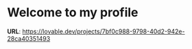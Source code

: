 # Welcome to my profile

**URL**: https://lovable.dev/projects/7bf0c988-9798-40d2-942e-28ca40351493
